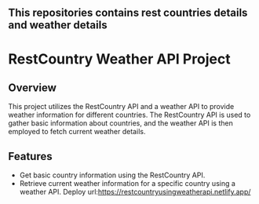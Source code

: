 ## This repositories contains rest countries details and weather details

# RestCountry Weather API Project

## Overview

This project utilizes the RestCountry API and a weather API to provide weather information for different countries. The RestCountry API is used to gather basic information about countries, and the weather API is then employed to fetch current weather details.

## Features

- Get basic country information using the RestCountry API.
- Retrieve current weather information for a specific country using a weather API.
Deploy url:https://restcountryusingweatherapi.netlify.app/
